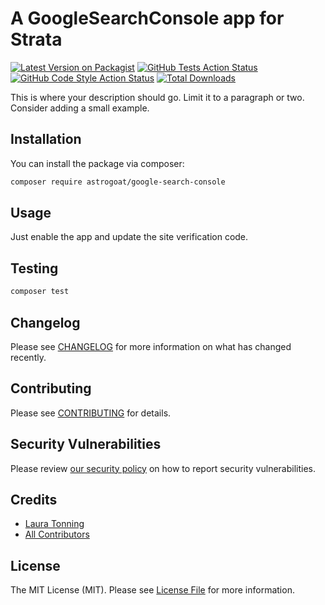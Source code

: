 # A GoogleSearchConsole app for Strata

[![Latest Version on Packagist](https://img.shields.io/packagist/v/astrogoat/google-search-console.svg?style=flat-square)](https://packagist.org/packages/astrogoat/google-search-console)
[![GitHub Tests Action Status](https://img.shields.io/github/workflow/status/astrogoat/google-search-console/run-tests?label=tests)](https://github.com/astrogoat/google-search-console/actions?query=workflow%3Arun-tests+branch%3Amain)
[![GitHub Code Style Action Status](https://img.shields.io/github/workflow/status/astrogoat/google-search-console/Check%20&%20fix%20styling?label=code%20style)](https://github.com/astrogoat/google-search-console/actions?query=workflow%3A"Check+%26+fix+styling"+branch%3Amain)
[![Total Downloads](https://img.shields.io/packagist/dt/astrogoat/google-search-console.svg?style=flat-square)](https://packagist.org/packages/astrogoat/google-search-console)

This is where your description should go. Limit it to a paragraph or two. Consider adding a small example.

## Installation

You can install the package via composer:

```bash
composer require astrogoat/google-search-console
```

## Usage

Just enable the app and update the site verification code.

## Testing

```bash
composer test
```

## Changelog

Please see [CHANGELOG](CHANGELOG.md) for more information on what has changed recently.

## Contributing

Please see [CONTRIBUTING](.github/CONTRIBUTING.md) for details.

## Security Vulnerabilities

Please review [our security policy](../../security/policy) on how to report security vulnerabilities.

## Credits

- [Laura Tonning](https://github.com/tonning)
- [All Contributors](../../contributors)

## License

The MIT License (MIT). Please see [License File](LICENSE.md) for more information.

